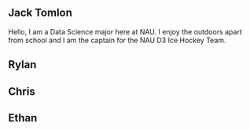 Jack Tomlon
---------------------------------------
Hello, I am a Data Science major here at NAU. I enjoy the outdoors apart
from school and I am the captain for the NAU D3 Ice Hockey Team.

Rylan
---------------------------------------


Chris
---------------------------------------


Ethan
---------------------------------------

